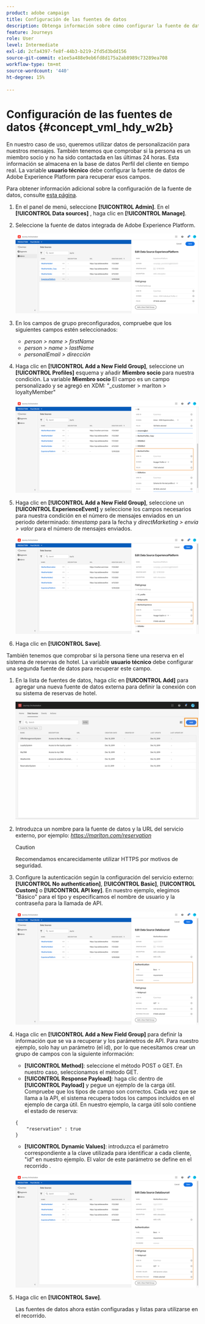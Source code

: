```yaml
---
product: adobe campaign
title: Configuración de las fuentes de datos
description: Obtenga información sobre cómo configurar la fuente de datos para el caso de uso avanzado de recorrido
feature: Journeys
role: User
level: Intermediate
exl-id: 2cfa4397-fe8f-44b3-b219-2fd5d3bdd156
source-git-commit: e1ee5a488e9eb6fd8d175a2ab8989c73289ea708
workflow-type: tm+mt
source-wordcount: '440'
ht-degree: 15%

---
```


# Configuración de las fuentes de datos {#concept_vml_hdy_w2b}

En nuestro caso de uso, queremos utilizar datos de personalización para nuestros mensajes. También tenemos que comprobar si la persona es un miembro socio y no ha sido contactada en las últimas 24 horas. Esta información se almacena en la base de datos Perfil del cliente en tiempo real. La variable **usuario técnico** debe configurar la fuente de datos de Adobe Experience Platform para recuperar esos campos.

Para obtener información adicional sobre la configuración de la fuente de datos, consulte [esta página](../datasource/about-data-sources.md).

1. En el panel de menú, seleccione **[!UICONTROL Admin]**. En el **[!UICONTROL Data sources]** , haga clic en **[!UICONTROL Manage]**.
1. Seleccione la fuente de datos integrada de Adobe Experience Platform.

   ![](../assets/journey23.png)

1. En los campos de grupo preconfigurados, compruebe que los siguientes campos estén seleccionados:

   * _person > name > firstName_
   * _person > name > lastName_
   * _personalEmail > dirección_

1. Haga clic en **[!UICONTROL Add a New Field Group]**, seleccione un **[!UICONTROL Profiles]** esquema y añadir **Miembro socio** para nuestra condición. La variable **Miembro socio** El campo es un campo personalizado y se agregó en XDM: &quot;_customer > marlton > loyaltyMember&quot;

   ![](../assets/journeyuc2_6.png)

1. Haga clic en **[!UICONTROL Add a New Field Group]**, seleccione un **[!UICONTROL ExperienceEvent]** y seleccione los campos necesarios para nuestra condición en el número de mensajes enviados en un periodo determinado: _timestamp_ para la fecha y _directMarketing > envía > valor_ para el número de mensajes enviados.

   ![](../assets/journeyuc2_7.png)

1. Haga clic en **[!UICONTROL Save]**.

También tenemos que comprobar si la persona tiene una reserva en el sistema de reservas de hotel. La variable **usuario técnico** debe configurar una segunda fuente de datos para recuperar este campo.

1. En la lista de fuentes de datos, haga clic en **[!UICONTROL Add]** para agregar una nueva fuente de datos externa para definir la conexión con su sistema de reservas de hotel.

   ![](../assets/journeyuc2_9.png)

1. Introduzca un nombre para la fuente de datos y la URL del servicio externo, por ejemplo: _https://marlton.com/reservation_

   >[!CAUTION]
   >
   >Recomendamos encarecidamente utilizar HTTPS por motivos de seguridad.

1. Configure la autenticación según la configuración del servicio externo: **[!UICONTROL No authentication]**, **[!UICONTROL Basic]**, **[!UICONTROL Custom]** o **[!UICONTROL API key]**. En nuestro ejemplo, elegimos &quot;Básico&quot; para el tipo y especificamos el nombre de usuario y la contraseña para la llamada de API.

   ![](../assets/journeyuc2_10.png)

1. Haga clic en **[!UICONTROL Add a New Field Group]** para definir la información que se va a recuperar y los parámetros de API. Para nuestro ejemplo, solo hay un parámetro (el id), por lo que necesitamos crear un grupo de campos con la siguiente información:

   * **[!UICONTROL Method]**: seleccione el método POST o GET. En nuestro caso, seleccionamos el método GET.
   * **[!UICONTROL Response Payload]**: haga clic dentro de **[!UICONTROL Payload]** y pegue un ejemplo de la carga útil. Compruebe que los tipos de campo son correctos. Cada vez que se llama a la API, el sistema recupera todos los campos incluidos en el ejemplo de carga útil. En nuestro ejemplo, la carga útil solo contiene el estado de reserva:

   ```
   {
       "reservation" : true
   }
   ```

   * **[!UICONTROL Dynamic Values]**: introduzca el parámetro correspondiente a la clave utilizada para identificar a cada cliente, &quot;id&quot; en nuestro ejemplo. El valor de este parámetro se define en el recorrido .

   ![](../assets/journeyuc2_11.png)

1. Haga clic en **[!UICONTROL Save]**.

   Las fuentes de datos ahora están configuradas y listas para utilizarse en el recorrido.
